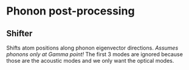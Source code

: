 # Phonon post-processing

## Shifter

Shifts atom positions along phonon eigenvector directions. *Assumes phonons only at Gamma point!* The first 3 modes are ignored because those are the acoustic modes and we only want the optical modes.
